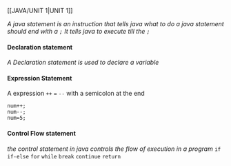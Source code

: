 [[JAVA/UNIT 1|UNIT 1]]

*A java statement is an instruction that  tells java what to do a java statement should end with a `;` It tells java to execute till the `;`*

#### Declaration statement 
*A Declaration statement is used to declare a variable*
#### Expression  Statement
A expression `++` `=` `--` with a semicolon at the end 
```
num++;
num--;
num=5;
```
#### Control Flow statement

*the control statement in java controls the flow of execution in a program*
`if` `if-else` `for` `while`  `break` `continue` `return` 
